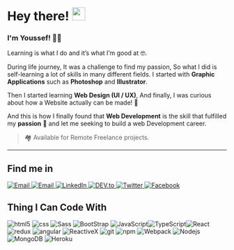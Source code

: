 # Hey there! <img src="https://raw.githubusercontent.com/verma-anushka/verma-anushka/master/gifs/wave.gif" width="30px">

### I'm Youssef! 👨‍💻 </br>

Learning is what I do and it’s what I’m good at 🤓.

During life journey, It was a challenge to find my passion, So
what I did is self-learning a lot of skills in many different fields.
I started with **Graphic Applications** such as **Photoshop** and **Illustrator**.

Then I started learning **Web Design (UI / UX)**, And finally, I was
curious about how a Website actually can be made! 🤔

And this is how I finally found that **Web Development** is the skill
that fulfilled my **passion** 💪 and let me seeking to build a web
Development career.

> 🏘️ Available for Remote Freelance projects.

---

## Find me in

<!-- Website -->
<a href="https://youssefzidan.netlify.app/" target="_blank">
    <img src="https://img.shields.io/badge/🌍 My Website -000?style=flat-square" alt="Email">
</a>
<!-- Gmail -->
<a href="mailto:youssefzidan2200@gmail.com" target="_blank">
    <img src="https://img.shields.io/badge/-Gmail-c14438?style=flat-square&logo=Gmail&logoColor=white" alt="Email">
</a>
<!-- Linked in -->
<a href="https://www.linkedin.com/in/youssefzidan/" target="_blank">
    <img src="https://img.shields.io/badge/LinkedIn-%230077B5.svg?&style=flat-square&logo=linkedin&logoColor=white" alt="LinkedIn">
</a>
<!-- Dev.to -->
<a href="https://dev.to/youssefzidan" target="_blank">
    <img src="https://img.shields.io/badge/Dev-%230A0A0A.svg?&style=flat-square&logo=DEV.to&logoColor=white" alt="DEV.to">
</a>
<!-- Twitter -->
<a href="https://twitter.com/YoussefZidanDev" target="_blank">
    <img src="https://img.shields.io/badge/-Twitter-1ca0f1?style=flat-square&labelColor=1ca0f1&logo=twitter&logoColor=white" alt="Twitter">
</a>
<!-- Facebook -->
<a href="https://www.facebook.com/Youssef.Zidan.A" target="_blank">
    <img src="https://img.shields.io/badge/-Facebook-1ca0f1?style=flat-square&labelColor=1ca0f1&logo=facebook&logoColor=white" alt="Facebook">
</a>

## Thing I Can Code With

<img alt="html5" src="https://img.shields.io/badge/-HTML5-E34F26?style=flat-square&logo=html5&logoColor=white" /> <img alt="css" src="https://img.shields.io/badge/-CSS3-blue?style=flat-square&logo=css3&logoColor=white" /> <img alt="Sass" src="https://img.shields.io/badge/-Sass-CC6699?style=flat-square&logo=sass&logoColor=white" /> <img alt="BootStrap" src="https://img.shields.io/badge/Bootstrap-563D7C?style=flat-square&logo=bootstrap&logoColor=white" /> <img alt="JavaScript" src="https://img.shields.io/badge/JavaScript-yellow?style=flat-square&logo=javascript&logoColor=white" ><img alt="TypeScript" src="https://img.shields.io/badge/-TypeScript-007ACC?style=flat-square&logo=typescript&logoColor=white" ><img alt="React" src="https://img.shields.io/badge/-React-45b8d8?style=flat-square&logo=react&logoColor=white" /> <img alt="redux" src="https://img.shields.io/badge/-Redux-764ABC?style=flat-square&logo=redux&logoColor=white" /> <img alt="angular" src="https://img.shields.io/badge/-Angular-DD0031?style=flat-square&logo=angular&logoColor=white" /> <img alt="ReactiveX" src="https://img.shields.io/badge/-RxJs-B7178C?style=flat-square&logo=reactivex&logoColor=white" /> <img alt="git" src="https://img.shields.io/badge/-Git-F05032?style=flat-square&logo=git&logoColor=white" /> <img alt="npm" src="https://img.shields.io/badge/-NPM-CB3837?style=flat-square&logo=npm&logoColor=white" /> <img alt="Webpack" src="https://img.shields.io/badge/-Webpack-8DD6F9?style=flat-square&logo=webpack&logoColor=black" /> <img alt="Nodejs" src="https://img.shields.io/badge/-Nodejs-43853d?style=flat-square&logo=Node.js&logoColor=white" /> <img alt="MongoDB" src="https://img.shields.io/badge/-MongoDB-13aa52?style=flat-square&logo=mongodb&logoColor=white" /> <img alt="Heroku" src="https://img.shields.io/badge/-Heroku-430098?style=flat-square&logo=heroku&logoColor=white" />
